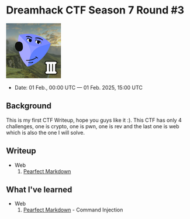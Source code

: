 # Dreamhack CTF Season 7 Round #3

![](https://raw.githubusercontent.com/vodanh1903/CTF-Writeups/refs/heads/main/Dreamhack-CTF-Season-7-Round-3/images/banner.png)
- Date: 01 Feb., 00:00 UTC — 01 Feb. 2025, 15:00 UTC

## Background

This is my first CTF Writeup, hope you guys like it :).
This CTF has only 4 challenges, one is crypto, one is pwn, one is rev and the last one is web which is also the one I will solve.

## Writeup

- Web
    1. [Pearfect Markdown](https://vodanh1903.github.io/archives/Dreamhack-CTF-Season-7-Round-3/Web/Pearfect-Markdown/)

## What I've learned

- Web
    1. [Pearfect Markdown](https://vodanh1903.github.io/archives/Dreamhack-CTF-Season-7-Round-3/Web/Pearfect-Markdown/) - Command Injection